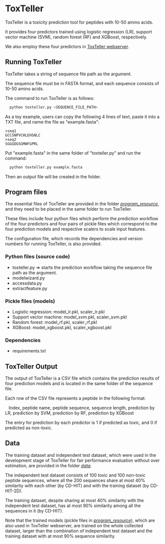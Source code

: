 # ToxTeller
ToxTeller is a toxicity prediction tool for peptides with 10-50 amino acids. 

It provides four predictors trained using logistic regression (LR), support vector machine (SVM), random forest (RF) and XGBoost, respectively.

We also employ these four predictors in [ToxTeller webserver](https://comics.iis.sinica.edu.tw/ToxTeller).

## Running ToxTeller
ToxTeller takes a string of sequence file path as the argument.

The sequence file must be in FASTA format, and each sequence consists of 10-50 amino acids.

The command to run ToxTeller is as follows:

```bash
  python toxteller.py <SEQUENCE_FILE_PATH>
```

As a toy example, users can copy the following 4 lines of text, paste it into a TXT file, and name the file as "example.fasta":
```
>seq1
GCCSNPVCHLEHSNLC
>seq2
SGGGDGSGMWFGPRL
```

Put "example.fasta" in the same folder of "toxteller.py" and run the command: 
```bash
  python toxteller.py example.fasta
```
Then an output file will be created in the folder.

## Program files
The essential files of ToxTeller are provided in the folder [_program_resource_](program_resource), and they need to be placed in the same folder to run ToxTeller. 

These files include four python files which perform the prediction workflow of the four predictors and four pairs of pickle files which correspond to the four prediction models and respective scalers to scale input features. 

The configuration file, which records the dependencies and version numbers for running ToxTeller, is also provided.


### Python files (source code)
+ toxteller.py => starts the prediction workflow taking the sequence file path as the argument.
+ modelwizard.py
+ accessdata.py
+ extractfeature.py

### Pickle files (models)
+ Logistic regression: model_lr.pkl, scaler_lr.pkl
+ Support vector machine: model_svm.pkl, scaler_svm.pkl
+ Random forest: model_rf.pkl, scaler_rf.pkl
+ XGBoost: model_xgboost.pkl, scaler_xgboost.pkl

### Dependencies 
+ requirements.txt


## ToxTeller Output
The output of ToxTeller is a CSV file which contains the prediction results of four prediction models and is located in the same folder of the sequence file. 

Each row of the CSV file represents a peptide in the following format:
        
$\hspace{6pt}$ Index, peptide name, peptide sequence, sequence length, prediction by LR, prediction by SVM, prediction by RF, prediction by XGBoost
        
The entry for prediction by each predictor is 1 if predicted as toxic, and 0 if predicted as non-toxic.


## Data
The training dataset and independent test dataset, which were used in the development stage of ToxTeller for fair performance evaluation without over estimation, are provided in the folder [_data_](data).

The independent test dataset consists of 100 toxic and 100 non-toxic peptide sequences, where all the 200 sequences share at most 40% similarity with each other (by CD-HIT) and with the training dataset (by CD-HIT-2D).

The training dataset, despite sharing at most 40% similarity with the independent test dataset, has at most 90% similarity among all the sequences in it (by CD-HIT).

Note that the trained models (pickle files in [_program_resource_](program_resource)), which are also used in ToxTeller webserver, are trained on the whole collected dataset, larger than the combination of independent test dataset and the training dataset with at most 90% sequence similarity. 





